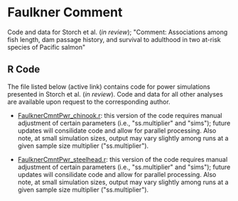 # Faulkner Comment
Code and data for Storch et al. (*in review*); "Comment: Associations among fish length, dam passage history, and survival to adulthood in two at-risk species of Pacific salmon" 

## R Code
The file listed below (active link) contains code for power simulations presented in Storch et al. (*in review*).  Code and data for all other analyses are available upon request to the corresponding author.

* [FaulknerCmntPwr_chinook.r](https://github.com/FishPC/FaulknerReview/blob/main/readmetest):  this version of the code requires manual adjustment of certain parameters (i.e., "ss.multiplier" and "sims"); future updates will consilidate code and allow for parallel processing.  Also note, at small simulation sizes, output may vary slightly among runs at a given sample size multiplier ("ss.multiplier").

* [FaulknerCmntPwr_steelhead.r](https://github.com/FishPC/FaulknerReview/blob/main/readmetest):  this version of the code requires manual adjustment of certain parameters (i.e., "ss.multiplier" and "sims"); future updates will consilidate code and allow for parallel processing.  Also note, at small simulation sizes, output may vary slightly among runs at a given sample size multiplier ("ss.multiplier").
